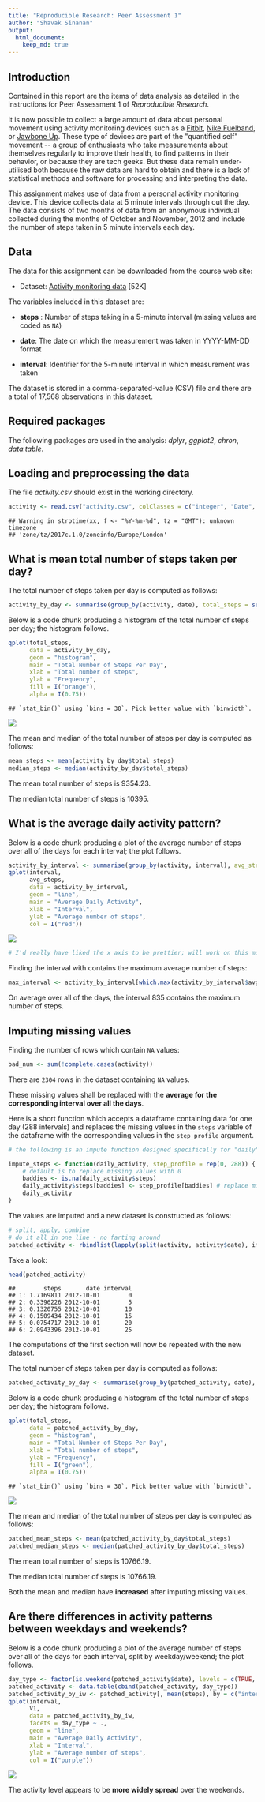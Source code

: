 ```yaml
---
title: "Reproducible Research: Peer Assessment 1"
author: "Shavak Sinanan"
output: 
  html_document:
    keep_md: true
---
```


## Introduction

Contained in this report are the items of data analysis as detailed in the instructions for Peer Assessment 1 of *Reproducible Research*.

It is now possible to collect a large amount of data about personal movement using activity monitoring devices such as a [Fitbit](http://www.fitbit.com), [Nike Fuelband](http://www.nike.com/us/en_us/c/nikeplus-fuelband), or [Jawbone Up](https://jawbone.com/up). These type of devices are part of the "quantified self" movement -- a group of enthusiasts who take measurements about themselves regularly to improve their health, to find patterns in their behavior, or because they are tech geeks. But these data remain under-utilised both because the raw data are hard to obtain and there is a lack of statistical methods and software for processing and interpreting the data.

This assignment makes use of data from a personal activity monitoring device. This device collects data at 5 minute intervals through out the day. The data consists of two months of data from an anonymous individual collected during the months of October and November, 2012 and include the number of steps taken in 5 minute intervals each day.

## Data

The data for this assignment can be downloaded from the course web
site:

* Dataset: [Activity monitoring data](https://d396qusza40orc.cloudfront.net/repdata%2Fdata%2Factivity.zip) [52K]

The variables included in this dataset are:

+ **steps** : Number of steps taking in a 5-minute interval (missing
    values are coded as `NA`)

+ **date**: The date on which the measurement was taken in YYYY-MM-DD
    format

+ **interval**: Identifier for the 5-minute interval in which
    measurement was taken

The dataset is stored in a comma-separated-value (CSV) file and there are a total of 17,568 observations in this dataset.

## Required packages

The following packages are used in the analysis: *dplyr*, *ggplot2*, *chron*, *data.table*.



## Loading and preprocessing the data

The file *activity.csv* should exist in the working directory.


```r
activity <- read.csv("activity.csv", colClasses = c("integer", "Date", "integer")) # date is in YYYY-MM-DD format
```

```
## Warning in strptime(xx, f <- "%Y-%m-%d", tz = "GMT"): unknown timezone
## 'zone/tz/2017c.1.0/zoneinfo/Europe/London'
```

## What is mean total number of steps taken per day?

The total number of steps taken per day is computed as follows:


```r
activity_by_day <- summarise(group_by(activity, date), total_steps = sum(steps, na.rm = TRUE))
```

Below is a code chunk producing a histogram of the total number of steps per day; the histogram follows.


```r
qplot(total_steps,
      data = activity_by_day,
      geom = "histogram",
      main = "Total Number of Steps Per Day",
      xlab = "Total number of steps",
      ylab = "Frequency",
      fill = I("orange"),
      alpha = I(0.75))
```

```
## `stat_bin()` using `bins = 30`. Pick better value with `binwidth`.
```

![](PA1_template_files/figure-html/unnamed-chunk-4-1.png)<!-- -->

The mean and median of the total number of steps per day is computed as follows:


```r
mean_steps <- mean(activity_by_day$total_steps)
median_steps <- median(activity_by_day$total_steps)
```

The mean total number of steps is 9354.23.

The median total number of steps is 10395.

## What is the average daily activity pattern?

Below is a code chunk producing a plot of the average number of steps over all of the days for each interval; the plot follows.


```r
activity_by_interval <- summarise(group_by(activity, interval), avg_steps = mean(steps, na.rm = TRUE))
qplot(interval,
      avg_steps,
      data = activity_by_interval,
      geom = "line",
      main = "Average Daily Activity",
      xlab = "Interval",
      ylab = "Average number of steps",
      col = I("red"))
```

![](PA1_template_files/figure-html/unnamed-chunk-6-1.png)<!-- -->

```r
# I'd really have liked the x axis to be prettier; will work on this more if I have some time
```

Finding the interval with contains the maximum average number of steps:


```r
max_interval <- activity_by_interval[which.max(activity_by_interval$avg_steps), 1]
```

On average over all of the days, the interval 835 contains the maximum number of steps.

## Imputing missing values

Finding the number of rows which contain ``NA`` values:


```r
bad_num <- sum(!complete.cases(activity))
```

There are ``2304`` rows in the dataset containing ``NA`` values.

These missing values shall be replaced with the **average for the corresponding interval over all the days**.

Here is a short function which accepts a dataframe containing data for one day (288 intervals) and replaces the missing values in the `steps` variable of the dataframe with the corresponding values in the `step_profile` argument.


```r
# the following is an impute function designed specifically for "daily" subsets of the master dataset

impute_steps <- function(daily_activity, step_profile = rep(0, 288)) {
    # default is to replace missing values with 0
    baddies <- is.na(daily_activity$steps)
    daily_activity$steps[baddies] <- step_profile[baddies] # replace missing values and keep the rest
    daily_activity
}
```

The values are imputed and a new dataset is constructed as follows:


```r
# split, apply, combine
# do it all in one line - no farting around
patched_activity <- rbindlist(lapply(split(activity, activity$date), impute_steps, step_profile = activity_by_interval$avg_steps)) # replace missing values with average for the appropriate interval
```

Take a look:


```r
head(patched_activity)
```

```
##        steps       date interval
## 1: 1.7169811 2012-10-01        0
## 2: 0.3396226 2012-10-01        5
## 3: 0.1320755 2012-10-01       10
## 4: 0.1509434 2012-10-01       15
## 5: 0.0754717 2012-10-01       20
## 6: 2.0943396 2012-10-01       25
```

The computations of the first section will now be repeated with the new dataset.

The total number of steps taken per day is computed as follows:


```r
patched_activity_by_day <- summarise(group_by(patched_activity, date), total_steps = sum(steps, na.rm = TRUE))
```

Below is a code chunk producing a histogram of the total number of steps per day; the histogram follows.


```r
qplot(total_steps,
      data = patched_activity_by_day,
      geom = "histogram",
      main = "Total Number of Steps Per Day",
      xlab = "Total number of steps",
      ylab = "Frequency",
      fill = I("green"),
      alpha = I(0.75))
```

```
## `stat_bin()` using `bins = 30`. Pick better value with `binwidth`.
```

![](PA1_template_files/figure-html/unnamed-chunk-13-1.png)<!-- -->

The mean and median of the total number of steps per day is computed as follows:


```r
patched_mean_steps <- mean(patched_activity_by_day$total_steps)
patched_median_steps <- median(patched_activity_by_day$total_steps)
```

The mean total number of steps is 10766.19.

The median total number of steps is 10766.19.

Both the mean and median have **increased** after imputing missing values.

## Are there differences in activity patterns between weekdays and weekends?

Below is a code chunk producing a plot of the average number of steps over all of the days for each interval, split by weekday/weekend; the plot follows.


```r
day_type <- factor(is.weekend(patched_activity$date), levels = c(TRUE, FALSE), labels = c("weekend", "weekday"))
patched_activity <- data.table(cbind(patched_activity, day_type))
patched_activity_by_iw <- patched_activity[, mean(steps), by = c("interval", "day_type")]
qplot(interval,
      V1,
      data = patched_activity_by_iw,
      facets = day_type ~ .,
      geom = "line",
      main = "Average Daily Activity",
      xlab = "Interval",
      ylab = "Average number of steps",
      col = I("purple"))
```

![](PA1_template_files/figure-html/unnamed-chunk-15-1.png)<!-- -->

The activity level appears to be **more widely spread** over the weekends.
